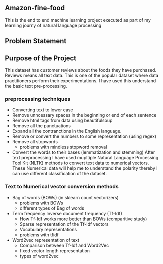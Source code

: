 ## Amazon-fine-food
This is the end to end machine learning project executed as part of my learning journy of natural language processing

## Problem Statement

## Purpose of the Project
This dataset has customer reviews about the foods they have purchased. Reviews means all text data. This is one of the popular dataset where data practitioners perform
their experimentations. I have used this understand the basic text pre-processing.
### preprocessing techniques
- Converting text to lower case
- Remove unncessary spaces in the beginning or end of each sentence
- Remove html tags from data using beautifulsoup
- Remove all the punctuations
- Expand all the contranctions in the English language.
- Remove or convert the numbers to some representation (using regex)
- Remove all stopwords
  * problems with mindless stopword removal
- Convert the words to their bases (lemmatization and stemming)
After text preprocessing I have used mupltiple Natural Language Processing Tool Kit (NLTK) methods to convert text data to numerical vectors. 
These Numerical data will help me to understand the polarity thereby I can use different classification of the dataset.

### Text to Numerical vector conversion methods
- Bag of words (BOWs) (in sklearn count vectorizers)
    * problems with BOWs
    * different types of Bag of words
- Term frequency Inverse document frequency (Tf-Idf)
    * How Tf-Idf works more better than BOWs (comparitive study)
    * Sparse representation of the Tf-Idf vectors
    * Vocabulary representations
    * problems with tfidf
- Word2vec representation of text
    * Comparison between Tf-Idf and Word2Vec
    * fixed vector length representation
    * types of word2vec
 
